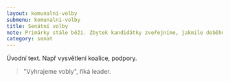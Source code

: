 ```yaml
---
layout: komunalni-volby
submenu: komunalni-volby
title: Senátní volby
note: Primárky stále běží. Zbytek kandidátky zveřejníme, jakmile doběhnou.
category: senat
---
```


Úvodní text. Např vysvětlení koalice, podpory.

> "Vyhrajeme vobly", říká leader.

